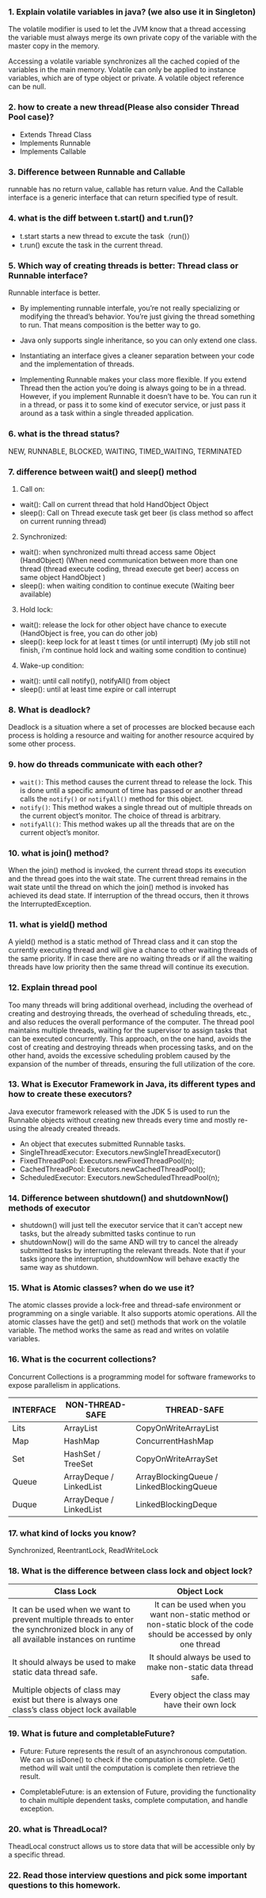 ### 1. Explain volatile variables in java? (we also use it in Singleton)
The volatile modifier is used to let the JVM know that a thread accessing the variable must always merge its own private copy of the variable with the master copy in the memory.

Accessing a volatile variable synchronizes all the cached copied of the variables in the main memory. Volatile can only be applied to instance variables, which are of type object or private. A volatile object reference can be null.

### 2. how to create a new thread(Please also consider Thread Pool case)?
* Extends Thread Class
* Implements Runnable
* Implements Callable

### 3. Difference between Runnable and Callable
runnable has no return value, callable has return value. And the Callable interface is a generic interface that can return specified type of result.

### 4. what is the diff between t.start() and t.run()?
* t.start starts a new thread to excute the task（run()）
* t.run() excute the task in the current thread.

### 5. Which way of creating threads is better: Thread class or Runnable interface?

Runnable interface is better.

* By implementing runnable interfale, you’re not really specializing or modifying the thread’s behavior. You’re just giving the thread something to run. That means composition is the better way to go.

* Java only supports single inheritance, so you can only extend one class.

* Instantiating an interface gives a cleaner separation between your code and the implementation of threads.
* Implementing Runnable makes your class more flexible. If you extend Thread then the action you’re doing is always going to be in a thread. However, if you implement Runnable it doesn’t have to be. You can run it in a thread, or pass it to some kind of executor service, or just pass it around as a task within a single threaded application.

### 6. what is the thread status?
NEW, RUNNABLE, BLOCKED, WAITING, TIMED_WAITING, TERMINATED

### 7. difference between wait() and sleep() method

1. Call on:
 * wait(): Call on current thread that hold HandObject Object
 * sleep(): Call on Thread execute task get beer (is class method so affect on current running thread)
2. Synchronized:
 * wait(): when synchronized multi thread access same Object (HandObject) (When need communication between more than one thread (thread execute coding, thread execute get beer) access on same object HandObject )
 * sleep(): when waiting condition to continue execute (Waiting beer available)
3. Hold lock:
 * wait(): release the lock for other object have chance to execute (HandObject is free, you can do other job)
 * sleep(): keep lock for at least t times (or until interrupt) (My job still not finish, i'm continue hold lock and waiting some condition to continue)
4. Wake-up condition:
 * wait(): until call notify(), notifyAll() from object
 * sleep(): until at least time expire or call interrupt

### 8. What is deadlock?

Deadlock is a situation where a set of processes are blocked because each process is holding a resource and waiting for another resource acquired by some other process.

### 9. how do threads communicate with each other?

* `wait()`: This method causes the current thread to release the lock. This is done until a specific amount of time has passed or another thread calls the `notify()` or `notifyAll()` method for this object.
* `notify()`: This method wakes a single thread out of multiple threads on the current object’s monitor. The choice of thread is arbitrary.
* `notifyAll()`: This method wakes up all the threads that are on the current object’s monitor.

### 10. what is join() method?

When the join() method is invoked, the current thread stops its execution and the thread goes into the wait state. The current thread remains in the wait state until the thread on which the join() method is invoked has achieved its dead state. If interruption of the thread occurs, then it throws the InterruptedException.

### 11. what is yield() method

A yield() method is a static method of Thread class and it can stop the currently executing thread and will give a chance to other waiting threads of the same priority. If in case there are no waiting threads or if all the waiting threads have low priority then the same thread will continue its execution.

### 12. Explain thread pool
Too many threads will bring additional overhead, including the overhead of creating and destroying threads, the overhead of scheduling threads, etc., and also reduces the overall performance of the computer. The thread pool maintains multiple threads, waiting for the supervisor to assign tasks that can be executed concurrently. This approach, on the one hand, avoids the cost of creating and destroying threads when processing tasks, and on the other hand, avoids the excessive scheduling problem caused by the expansion of the number of threads, ensuring the full utilization of the core.

### 13. What is Executor Framework in Java, its different types and how to create these executors?
Java executor framework released with the JDK 5 is used to run the Runnable objects without creating new threads every time and mostly re-using the already created threads.

* An object that executes submitted Runnable tasks.
* SingleThreadExecutor: Executors.newSingleThreadExecutor()
* FixedThreadPool: Executors.newFixedThreadPool(n);
* CachedThreadPool: Executors.newCachedThreadPool();
* ScheduledExecutor: Executors.newScheduledThreadPool(n);
    

### 14. Difference between shutdown() and shutdownNow() methods of executor
* shutdown() will just tell the executor service that it can't accept new tasks, but the already submitted tasks continue to run
* shutdownNow() will do the same AND will try to cancel the already submitted tasks by interrupting the relevant threads. Note that if your tasks ignore the interruption, shutdownNow will behave exactly the same way as shutdown.

### 15. What is Atomic classes? when do we use it?
The atomic classes provide a lock-free and thread-safe environment or programming on a single variable. It also supports atomic operations. All the atomic classes have the get() and set() methods that work on the volatile variable. The method works the same as read and writes on volatile variables.

### 16. What is the cocurrent collections?
Concurrent Collections is a programming model for software frameworks to expose parallelism in applications. 

| INTERFACE | NON-THREAD-SAFE         | THREAD-SAFE                              |
| --------- | ----------------------- | ---------------------------------------- |
| Lits      | ArrayList               | CopyOnWriteArrayList                     |
| Map       | HashMap                 | ConcurrentHashMap                        |
| Set       | HashSet / TreeSet       | CopyOnWriteArraySet                      |
| Queue     | ArrayDeque / LinkedList | ArrayBlockingQueue / LinkedBlockingQueue |
| Duque     | ArrayDeque / LinkedList | LinkedBlockingDeque                      |


### 17. what kind of locks you know?
Synchronized, ReentrantLock, ReadWriteLock
### 18. What is the difference between class lock and object lock?
| Class Lock  | Object Lock |
| ------------- |:-------------:|
| It can be used when we want to prevent multiple threads to enter the synchronized block in any of all available instances on runtime      | It can be used when you want non-static method or non-static block of the code should be accessed by only one thread     |
| It should always be used to make static data thread safe.       | It should always be used to make non-static data thread safe.      |
| Multiple objects of class may exist but there is always one class’s class object lock available      | Every object the class may have their own lock    |


### 19. What is future and completableFuture?
* Future: Future represents the result of an asynchronous computation. We can us isDone() to check if the computation is complete. Get() method will wait until the computation is complete then retrieve the result.
 
* CompletableFuture: is an extension of Future, providing the functionality to chain multiple dependent tasks, complete computation, and handle exception.
    
### 20. what is ThreadLocal?
TheadLocal construct allows us to store data that will be accessible only by a specific thread.
### 22. Read those interview questions and pick some important questions to this homework.
